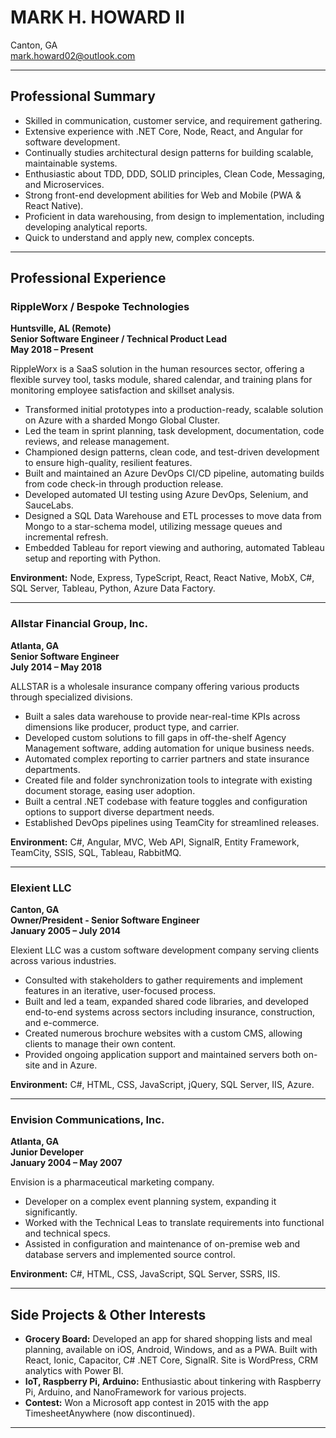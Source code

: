# MARK H. HOWARD II

Canton, GA  
mark.howard02@outlook.com  

---

## Professional Summary

- Skilled in communication, customer service, and requirement gathering.
- Extensive experience with .NET Core, Node, React, and Angular for software development.
- Continually studies architectural design patterns for building scalable, maintainable systems.
- Enthusiastic about TDD, DDD, SOLID principles, Clean Code, Messaging, and Microservices.
- Strong front-end development abilities for Web and Mobile (PWA & React Native).
- Proficient in data warehousing, from design to implementation, including developing analytical reports.
- Quick to understand and apply new, complex concepts.

---

## Professional Experience

### RippleWorx / Bespoke Technologies  
**Huntsville, AL (Remote)**  
**Senior Software Engineer / Technical Product Lead**  
**May 2018 – Present**

RippleWorx is a SaaS solution in the human resources sector, offering a flexible survey tool, tasks module, shared calendar, and training plans for monitoring employee satisfaction and skillset analysis.

- Transformed initial prototypes into a production-ready, scalable solution on Azure with a sharded Mongo Global Cluster.
- Led the team in sprint planning, task development, documentation, code reviews, and release management.
- Championed design patterns, clean code, and test-driven development to ensure high-quality, resilient features.
- Built and maintained an Azure DevOps CI/CD pipeline, automating builds from code check-in through production release.
- Developed automated UI testing using Azure DevOps, Selenium, and SauceLabs.
- Designed a SQL Data Warehouse and ETL processes to move data from Mongo to a star-schema model, utilizing message queues and incremental refresh.
- Embedded Tableau for report viewing and authoring, automated Tableau setup and reporting with Python.

**Environment:** Node, Express, TypeScript, React, React Native, MobX, C#, SQL Server, Tableau, Python, Azure Data Factory.

---

### Allstar Financial Group, Inc.  
**Atlanta, GA**  
**Senior Software Engineer**  
**July 2014 – May 2018**

ALLSTAR is a wholesale insurance company offering various products through specialized divisions.

- Built a sales data warehouse to provide near-real-time KPIs across dimensions like producer, product type, and carrier.
- Developed custom solutions to fill gaps in off-the-shelf Agency Management software, adding automation for unique business needs.
- Automated complex reporting to carrier partners and state insurance departments.
- Created file and folder synchronization tools to integrate with existing document storage, easing user adoption.
- Built a central .NET codebase with feature toggles and configuration options to support diverse department needs.
- Established DevOps pipelines using TeamCity for streamlined releases.

**Environment:** C#, Angular, MVC, Web API, SignalR, Entity Framework, TeamCity, SSIS, SQL, Tableau, RabbitMQ.

---

### Elexient LLC  
**Canton, GA**  
**Owner/President - Senior Software Engineer**  
**January 2005 – July 2014**

Elexient LLC was a custom software development company serving clients across various industries.

- Consulted with stakeholders to gather requirements and implement features in an iterative, user-focused process.
- Built and led a team, expanded shared code libraries, and developed end-to-end systems across sectors including insurance, construction, and e-commerce.
- Created numerous brochure websites with a custom CMS, allowing clients to manage their own content.
- Provided ongoing application support and maintained servers both on-site and in Azure.

**Environment:** C#, HTML, CSS, JavaScript, jQuery, SQL Server, IIS, Azure.

---

### Envision Communications, Inc.  
**Atlanta, GA**  
**Junior Developer**  
**January 2004 – May 2007**

Envision is a pharmaceutical marketing company.

- Developer on a complex event planning system, expanding it significantly.
- Worked with the Technical Leas to translate requirements into functional and technical specs. 
- Assisted in configuration and maintenance of on-premise web and database servers and implemented source control.

**Environment:** C#, HTML, CSS, JavaScript, SQL Server, SSRS, IIS.

---

## Side Projects & Other Interests

- **Grocery Board:** Developed an app for shared shopping lists and meal planning, available on iOS, Android, Windows, and as a PWA. Built with React, Ionic, Capacitor, C# .NET Core, SignalR. Site is WordPress, CRM analytics with Power BI.
- **IoT, Raspberry Pi, Arduino:** Enthusiastic about tinkering with Raspberry Pi, Arduino, and NanoFramework for various projects.
- **Contest:** Won a Microsoft app contest in 2015 with the app TimesheetAnywhere (now discontinued).

---